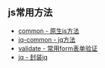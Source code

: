 ## js常用方法

- [common - 原生js方法](./common.js)
- [jq-common - jq方法](./jq-common.js)
- [validate - 常用form表单验证](./validate.js)
- [jq - 封装jq](./jq.js)